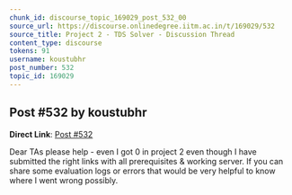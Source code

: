 ```yaml
---
chunk_id: discourse_topic_169029_post_532_00
source_url: https://discourse.onlinedegree.iitm.ac.in/t/169029/532
source_title: Project 2 - TDS Solver - Discussion Thread
content_type: discourse
tokens: 91
username: koustubhr
post_number: 532
topic_id: 169029
---
```


## Post #532 by koustubhr

**Direct Link**: [Post #532](https://discourse.onlinedegree.iitm.ac.in/t/169029/532)

Dear TAs please help - even I got 0 in project 2 even though I have submitted the right links with all prerequisites &amp; working server. If you can share some evaluation logs or errors that would be very helpful to know where I went wrong possibly.
